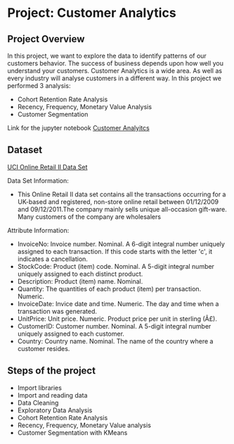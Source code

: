 # Project: Customer Analytics

## Project Overview
In this project, we want to explore the data to identify patterns of our customers behavior. The success of business depends upon how well you understand your customers. Customer Analytics is a wide area. As well as every industry will analyse customers in a different way. In this project we performed 3 analysis:
- Cohort Retention Rate Analysis
- Recency, Frequency, Monetary Value Analysis
- Customer Segmentation

Link for the jupyter notebook [Customer Analyitcs](https://github.com/firdanrastama/Customer-Analytics/blob/main/customer_analytics.ipynb)

## Dataset
[UCI Online Retail II Data Set](https://archive.ics.uci.edu/ml/datasets/Online+Retail+II)

Data Set Information:
- This Online Retail II data set contains all the transactions occurring for a UK-based and registered, non-store online retail between 01/12/2009 and 09/12/2011.The company mainly sells unique all-occasion gift-ware. Many customers of the company are wholesalers

Attribute Information:
- InvoiceNo: Invoice number. Nominal. A 6-digit integral number uniquely assigned to each transaction. If this code starts with the letter 'c', it indicates a cancellation.
- StockCode: Product (item) code. Nominal. A 5-digit integral number uniquely assigned to each distinct product.
- Description: Product (item) name. Nominal.
- Quantity: The quantities of each product (item) per transaction. Numeric.
- InvoiceDate: Invice date and time. Numeric. The day and time when a transaction was generated.
- UnitPrice: Unit price. Numeric. Product price per unit in sterling (Â£).
- CustomerID: Customer number. Nominal. A 5-digit integral number uniquely assigned to each customer.
- Country: Country name. Nominal. The name of the country where a customer resides.

## Steps of the project
- Import libraries
- Import and reading data 
- Data Cleaning
- Exploratory Data Analysis
- Cohort Retention Rate Analysis
- Recency, Frequency, Monetary Value analysis
- Customer Segmentation with KMeans
